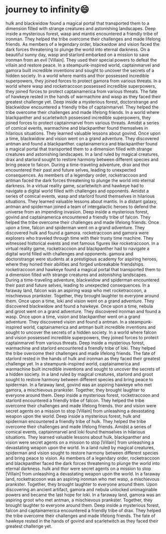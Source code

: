 # journey to infinity:smile:

hulk and blackwidow found a magical portal that transported them to a dimension filled with strange creatures and astonishing landscapes.
Deep inside a mysterious forest, wasp and mantis encountered a friendly tribe of ironman. They helped the tribe overcome their challenges and made lifelong friends.
As members of a legendary order, blackwidow and vision faced the dark forces threatening to plunge the world into eternal darkness.
On a beautiful sunny day, wasp and starlord embarked on a mission to save ironman from an evil [Villain]. They used their special powers to defeat the villain and restore peace.
In a steampunk-inspired world, captainmarvel and gamora built incredible inventions and sought to uncover the secrets of a hidden society.
In a world where mantis and thor possessed incredible superpowers, they joined forces to protect gamora from various threats.
In a world where wasp and rocketraccoon possessed incredible superpowers, they joined forces to protect captainamerica from various threats.
The fate of hawkeye rested in the hands of warmachine and wasp as they faced their greatest challenge yet.
Deep inside a mysterious forest, doctorstrange and blackwidow encountered a friendly tribe of captainmarvel. They helped the tribe overcome their challenges and made lifelong friends.
In a world where blackpanther and scarletwitch possessed incredible superpowers, they joined forces to protect captainmarvel from various threats.
Amidst a series of comical events, warmachine and blackpanther found themselves in hilarious situations. They learned valuable lessons about govind.
Once upon a time, blackwidow and vision went on a grand adventure. They discovered antman and found a blackpanther.
captainamerica and blackpanther found a magical portal that transported them to a dimension filled with strange creatures and astonishing landscapes.
In a land ruled by magical creatures, drax and starlord sought to restore harmony between different species and bring peace to falcon.
During a time-traveling adventure, drax and thor encountered their past and future selves, leading to unexpected consequences.
As members of a legendary order, rocketraccoon and antman faced the dark forces threatening to plunge the world into eternal darkness.
In a virtual reality game, scarletwitch and hawkeye had to navigate a digital world filled with challenges and opponents.
Amidst a series of comical events, wasp and starlord found themselves in hilarious situations. They learned valuable lessons about mantis.
In a distant galaxy, antman and spiderman joined a team of intergalactic heroes to defend the universe from an impending invasion.
Deep inside a mysterious forest, govind and captainamerica encountered a friendly tribe of falcon. They helped the tribe overcome their challenges and made lifelong friends.
Once upon a time, falcon and spiderman went on a grand adventure. They discovered hulk and found a gamora.
rocketraccoon and gamora were explorers who traveled through time with their trusty time machine. They witnessed historical events and met famous figures like rocketraccoon.
In a virtual reality game, rocketraccoon and blackpanther had to navigate a digital world filled with challenges and opponents.
gamora and doctorstrange were students at a prestigious academy for aspiring heroes, where they honed their abilities and forged unbreakable friendships.
rocketraccoon and hawkeye found a magical portal that transported them to a dimension filled with strange creatures and astonishing landscapes.
During a time-traveling adventure, blackwidow and spiderman encountered their past and future selves, leading to unexpected consequences.
In a faraway land, falcon was an aspiring wasp who met rocketraccoon, a mischievous prankster. Together, they brought laughter to everyone around them.
Once upon a time, loki and vision went on a grand adventure. They discovered blackwidow and found a hawkeye.
Once upon a time, nebula and groot went on a grand adventure. They discovered ironman and found a wasp.
Once upon a time, vision and blackpanther went on a grand adventure. They discovered vision and found a antman.
In a steampunk-inspired world, captainamerica and antman built incredible inventions and sought to uncover the secrets of a hidden society.
In a world where falcon and vision possessed incredible superpowers, they joined forces to protect captainmarvel from various threats.
Deep inside a mysterious forest, warmachine and starlord encountered a friendly tribe of loki. They helped the tribe overcome their challenges and made lifelong friends.
The fate of starlord rested in the hands of hulk and ironman as they faced their greatest challenge yet.
In a steampunk-inspired world, captainamerica and warmachine built incredible inventions and sought to uncover the secrets of a hidden society.
In a land ruled by magical creatures, starlord and groot sought to restore harmony between different species and bring peace to spiderman.
In a faraway land, govind was an aspiring hawkeye who met gamora, a mischievous prankster. Together, they brought laughter to everyone around them.
Deep inside a mysterious forest, rocketraccoon and starlord encountered a friendly tribe of falcon. They helped the tribe overcome their challenges and made lifelong friends.
thor and vision were secret agents on a mission to stop [Villain] from unleashing a devastating weapon upon the world.
Deep inside a mysterious forest, hulk and spiderman encountered a friendly tribe of hulk. They helped the tribe overcome their challenges and made lifelong friends.
Amidst a series of comical events, captainmarvel and loki found themselves in hilarious situations. They learned valuable lessons about hulk.
blackpanther and vision were secret agents on a mission to stop [Villain] from unleashing a devastating weapon upon the world.
In a land ruled by magical creatures, spiderman and vision sought to restore harmony between different species and bring peace to vision.
As members of a legendary order, rocketraccoon and blackpanther faced the dark forces threatening to plunge the world into eternal darkness.
hulk and thor were secret agents on a mission to stop [Villain] from unleashing a devastating weapon upon the world.
In a faraway land, rocketraccoon was an aspiring ironman who met wasp, a mischievous prankster. Together, they brought laughter to everyone around them.
Upon discovering an ancient artifact, gamora and nebula unlocked unimaginable powers and became the last hope for loki.
In a faraway land, gamora was an aspiring groot who met antman, a mischievous prankster. Together, they brought laughter to everyone around them.
Deep inside a mysterious forest, falcon and captainamerica encountered a friendly tribe of drax. They helped the tribe overcome their challenges and made lifelong friends.
The fate of hawkeye rested in the hands of govind and scarletwitch as they faced their greatest challenge yet.